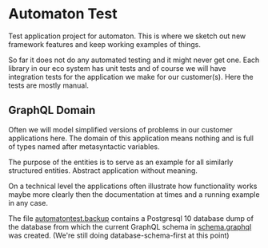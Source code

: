 Automaton Test
==============

Test application project for automaton. This is where we sketch out new framework features and keep working examples of 
things. 

So far it does not do any automated testing and it might never get one. Each library in our eco system has unit tests 
and of course we will have integration tests for the application we make for our customer(s). Here the tests are mostly
manual. 


GraphQL Domain
--------------

Often we will model simplified versions of problems in our customer applications here. The domain of this application
means nothing and is full of types named after metasyntactic variables.

The purpose of the entities is to serve as an example for all similarly structured entities. Abstract application 
without meaning. 

On a technical level the applications often illustrate how functionality works maybe more clearly then the documentation
at times and a running example in any case.
 
The file [automatontest.backup](https://github.com/quinscape/automaton-test/blob/master/automatontest.backup) contains a Postgresql 10 database dump of the database from which the current
GraphQL schema in [schema.graphql](https://github.com/quinscape/automaton-test/blob/master/schema.graphql) was created.
(We're still doing database-schema-first at this point)




   

